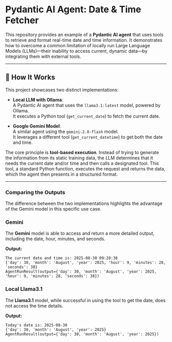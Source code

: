 # Pydantic AI Agent: Date & Time Fetcher

This repository provides an example of a **Pydantic AI agent** that uses tools to retrieve and format real-time date and time information. It demonstrates how to overcome a common limitation of locally run Large Language Models (LLMs)—their inability to access current, dynamic data—by integrating them with external tools.

---

## 🚀 How It Works

This project showcases two distinct implementations:

- **Local LLM with Ollama**:  
  A Pydantic AI agent that uses the `llama3.1:latest` model, powered by Ollama.  
  It executes a Python tool (`get_current_date`) to fetch the current date.

- **Google Gemini Model**:  
  A similar agent using the `gemini-2.0-flash` model.  
  It leverages a different tool (`get_current_datetime`) to get both the date and time.

The core principle is **tool-based execution**. Instead of trying to generate the information from its static training data, the LLM determines that it needs the current date and/or time and then calls a designated tool. This tool, a standard Python function, executes the request and returns the data, which the agent then presents in a structured format.

---

### Comparing the Outputs

The difference between the two implementations highlights the advantage of the Gemini model in this specific use case.

### Gemini
The **Gemini** model is able to access and return a more detailed output, including the date, hour, minutes, and seconds.

**Output:**
```
The current date and time is: 2025-08-30 09:28:38
{'day': 30, 'month': 'August', 'year': 2025, 'hour': 9, 'minutes': 28, 'seconds': 38}
AgentRunResult(output={'day': 30, 'month': 'August', 'year': 2025, 'hour': 9, 'minutes': 28, 'seconds': 38})
```

### Local Llama3.1
The **Llama3.1** model, while successful in using the tool to get the date, does not access the time details.

**Output:**
```
Today's date is: 2025-08-30
{'day': 30, 'month': 'August', 'year': 2025}
AgentRunResult(output={'day': 30, 'month': 'August', 'year': 2025})
```
